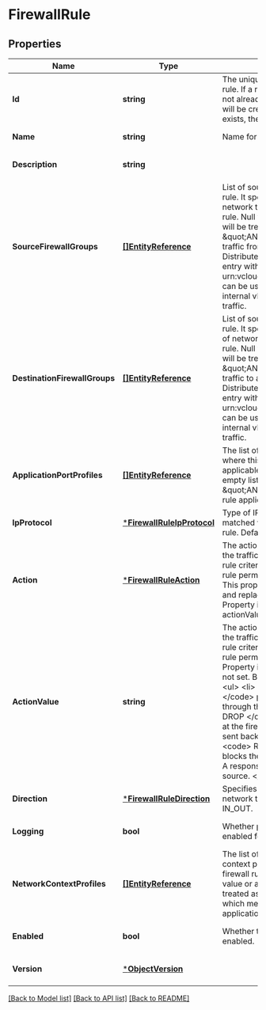 # FirewallRule

## Properties
Name | Type | Description | Notes
------------ | ------------- | ------------- | -------------
**Id** | **string** | The unique id of this firewall rule. If a rule with the ruleId is not already present, a new rule will be created. If it already exists, the rule will be updated.  | [optional] [default to null]
**Name** | **string** | Name for the rule. | [default to null]
**Description** | **string** |  | [optional] [default to null]
**SourceFirewallGroups** | [**[]EntityReference**](EntityReference.md) | List of source groups for firewall rule. It specifies the sources of network traffic for the firewall rule. Null value or an empty list will be treated as \&quot;ANY\&quot; which means traffic from any source. For Distributed Firewall rules, an entry with an id of urn:vcloud:firewallGroup:internal can be used to specify all internal vDC Group network traffic.  | [optional] [default to null]
**DestinationFirewallGroups** | [**[]EntityReference**](EntityReference.md) | List of source groups for firewall rule. It specifies the destinations of network traffic for the firewall rule. Null value or an empty list will be treated as \&quot;ANY\&quot; which means traffic to any destination. For Distributed Firewall rules, an entry with an id of urn:vcloud:firewallGroup:internal can be used to specify all internal vDC Group network traffic.  | [optional] [default to null]
**ApplicationPortProfiles** | [**[]EntityReference**](EntityReference.md) | The list of application ports where this firewall rule is applicable. Null value or an empty list will be treated as \&quot;ANY\&quot; which means rule applies to all ports.  | [optional] [default to null]
**IpProtocol** | [***FirewallRuleIpProtocol**](FirewallRuleIpProtocol.md) | Type of IP packet that should be matched while enforcing the rule. Default value is IPV4_IPV6.  | [optional] [default to null]
**Action** | [***FirewallRuleAction**](FirewallRuleAction.md) | The action to be applied to all the traffic that meets the firewall rule criteria. It determines if the rule permits or blocks traffic. This property is now deprecated and replaced with actionValue. Property is required if actionValue is not set.  | [optional] [default to null]
**ActionValue** | **string** | The action to be applied to all the traffic that meets the firewall rule criteria. It determines if the rule permits or blocks traffic. Property is required if action is not set. Below are valid values. &lt;ul&gt;   &lt;li&gt; &lt;code&gt; ALLOW &lt;/code&gt; permits traffic to go through the firewall.   &lt;li&gt; &lt;code&gt; DROP &lt;/code&gt; blocks the traffic at the firewall. No response is sent back to the source.   &lt;li&gt; &lt;code&gt; REJECT &lt;/code&gt; blocks the traffic at the firewall. A response is sent back to the source. &lt;/ul&gt;  | [optional] [default to null]
**Direction** | [***FirewallRuleDirection**](FirewallRuleDirection.md) | Specifies the direction of the network traffic. Default value is IN_OUT.  | [optional] [default to null]
**Logging** | **bool** | Whether packet logging is enabled for firewall rule. | [optional] [default to null]
**NetworkContextProfiles** | [**[]EntityReference**](EntityReference.md) | The list of layer 7 network context profiles where this firewall rule is applicable. Null value or an empty list will be treated as \&quot;ANY\&quot; which means rule applies to all applications and domains.  | [optional] [default to null]
**Enabled** | **bool** | Whether the firewall rule is enabled. | [optional] [default to null]
**Version** | [***ObjectVersion**](ObjectVersion.md) |  | [optional] [default to null]

[[Back to Model list]](../README.md#documentation-for-models) [[Back to API list]](../README.md#documentation-for-api-endpoints) [[Back to README]](../README.md)


